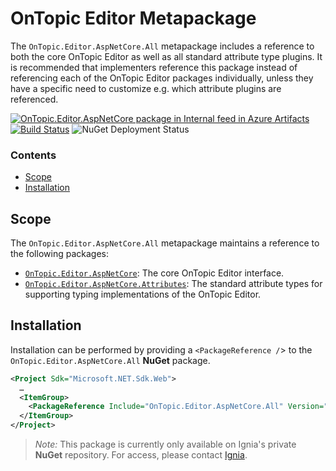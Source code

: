 ﻿# OnTopic Editor Metapackage
The `OnTopic.Editor.AspNetCore.All` metapackage includes a reference to both the core OnTopic Editor as well as all standard attribute type plugins. It is recommended that implementers reference this package instead of referencing each of the OnTopic Editor packages individually, unless they have a specific need to customize e.g. which attribute plugins are referenced.

[![OnTopic.Editor.AspNetCore package in Internal feed in Azure Artifacts](https://igniasoftware.feeds.visualstudio.com/_apis/public/Packaging/Feeds/46d5f49c-5e1e-47bb-8b14-43be6c719ba8/Packages/682244bf-1062-48de-949e-16f9cb11a6cf/Badge)](https://igniasoftware.visualstudio.com/OnTopic/_packaging?_a=package&feed=46d5f49c-5e1e-47bb-8b14-43be6c719ba8&package=682244bf-1062-48de-949e-16f9cb11a6cf&preferRelease=true)
[![Build Status](https://igniasoftware.visualstudio.com/OnTopic/_apis/build/status/OnTopic-Editor-CI-V1?branchName=master)](https://igniasoftware.visualstudio.com/OnTopic/_build/latest?definitionId=8&branchName=master)
![NuGet Deployment Status](https://rmsprodscussu1.vsrm.visualstudio.com/A09668467-721c-4517-8d2e-aedbe2a7d67f/_apis/public/Release/badge/bd7f03e0-6fcf-4ec6-939d-4e995668d40f/2/2)

### Contents
- [Scope](#scope)
- [Installation](#installation)

## Scope
The `OnTopic.Editor.AspNetCore.All` metapackage maintains a reference to the following packages:
- [`OnTopic.Editor.AspNetCore`](../OnTopic.Editor.AspNetCore/README.md): The core OnTopic Editor interface.
- [`OnTopic.Editor.AspNetCore.Attributes`](../OnTopic.Editor.AspNetCore.Attributes/README.md): The standard attribute types for supporting typing implementations of the OnTopic Editor.

## Installation
Installation can be performed by providing a `<PackageReference /`> to the `OnTopic.Editor.AspNetCore.All` **NuGet** package.
```xml
<Project Sdk="Microsoft.NET.Sdk.Web">
  …
  <ItemGroup>
    <PackageReference Include="OnTopic.Editor.AspNetCore.All" Version="5.0.0" />
  </ItemGroup>
</Project>
```

> *Note:* This package is currently only available on Ignia's private **NuGet** repository. For access, please contact [Ignia](http://www.ignia.com/).